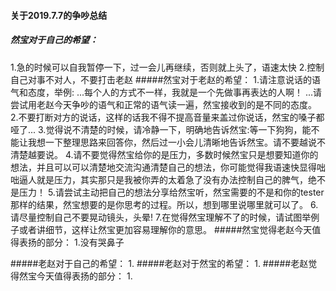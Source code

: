 #### 关于2019.7.7的争吵总结

##### 然宝对于自己的希望：
1.急的时候可以自我暂停一下，过一会儿再继续，否则就上头了，语速太快
2.控制自己对事不对人，不要打击老赵
#####然宝对于老赵的希望：
1.请注意说话的语气和态度，举例:
...每个人的方式不一样，我就是一个先做事再表达的人啊！
...请尝试用老赵今天争吵的语气和正常的语气读一遍，然宝接收到的是不同的态度。
2.不要打断对方的说话，这样的话我不得不提高音量来盖过你说话，然宝的嗓子都哑了...
3.觉得说不清楚的时候，请冷静一下，明确地告诉然宝:等一下狗狗，能不能让我想一下整理思路来回答你，然后过一小会儿清晰地告诉然宝。请不要越说不清楚越要说。
4.请不要觉得然宝给你的是压力，多数时候然宝只是想要知道你的想法，并且可以可以清楚地交流沟通清楚自己的想法，你可能觉得我语速快显得咄咄逼人就是压力，其实那只是我被你弄的太着急了没有办法控制自己的脾气，绝不是压力！
5.请尝试主动把自己的想法分享给然宝听，然宝需要的不是和你的tester那样的结果，然宝想要的是你思考的过程。所以，想到哪里说哪里就可以了。
6.请尽量控制自己不要晃动镜头，头晕!
7.在觉得然宝理解不了的时候，请试图举例子或者讲细节，这样让然宝更加容易理解你的意思。
#####然宝觉得老赵今天值得表扬的部分：
1.没有哭鼻子

#####老赵对于自己的希望：
1.
#####老赵对于然宝的希望：
1.
#####老赵觉得然宝今天值得表扬的部分：
1.
